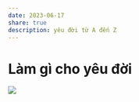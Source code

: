 ```yaml
---
date: 2023-06-17
share: true
description: yêu đời từ A đến Z
---
```

# Làm gì cho yêu đời
![](https://i.imgur.com/gGsdMMt.jpg)

